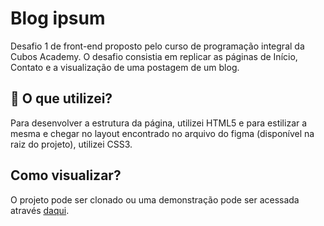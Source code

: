 # Blog ipsum

Desafio 1 de front-end proposto pelo curso de programação integral da Cubos Academy. O desafio consistia em replicar as páginas de Início, Contato e a visualização de uma postagem de um blog.

## :memo: O que utilizei?

Para desenvolver a estrutura da página, utilizei HTML5 e para estilizar a mesma e chegar no layout encontrado no arquivo do figma (disponível na raiz do projeto), utilizei CSS3.

## Como visualizar?

O projeto pode ser clonado ou uma demonstração pode ser acessada através [daqui](https://gayapedro.github.io/index.html).
